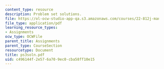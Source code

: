 ```yaml
---
content_type: resource
description: Problem set solutions.
file: https://ol-ocw-studio-app-qa.s3.amazonaws.com/courses/22-812j-managing-nuclear-technology-spring-2004/c496144f2e576a709ec0cba58ff10e15_ps3soln.pdf
file_type: application/pdf
learning_resource_types:
- Assignments
ocw_type: OCWFile
parent_title: Assignments
parent_type: CourseSection
resourcetype: Document
title: ps3soln.pdf
uid: c496144f-2e57-6a70-9ec0-cba58ff10e15
---
```

